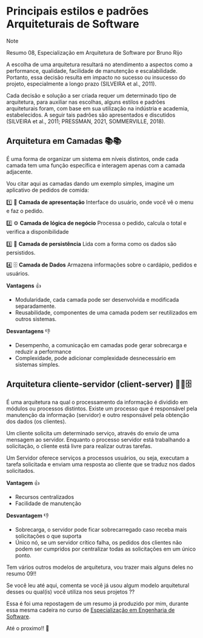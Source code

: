 # Principais estilos e padrões Arquiteturais de Software 
>[!Note]
>Resumo 08, Especialização em Arquitetura de Software por Bruno Rijo

A escolha de uma arquitetura resultará no atendimento a aspectos como a performance, qualidade, facilidade de manutenção e escalabilidade. Portanto, essa decisão resulta em impacto no sucesso ou insucesso do projeto, especialmente a longo prazo (SILVEIRA et al., 2011). 

Cada decisão e solução a ser criada requer um determinado tipo de arquitetura, para auxiliar nas escolhas, alguns estilos e padrões arquiteturais foram, com base em sua utilização na indústria e academia, estabelecidos. A seguir tais padrões são apresentados e discutidos (SILVEIRA et al., 2011; PRESSMAN, 2021, SOMMERVILLE, 2018).

## Arquitetura em Camadas 📚📚 
É uma forma de organizar um sistema em níveis distintos, onde cada camada tem uma função específica e interagem apenas com a camada adjacente. 

Vou citar aqui as camadas dando um exemplo simples, imagine um aplicativo de pedidos de comida:

1️⃣ 📱 **Camada de apresentação**
Interface do usuário, onde você vê o menu e faz o pedido.

2️⃣ ⚙ **Camada de lógica de negócio**
Processa o pedido, calcula o total e verifica a disponibilidade

3️⃣ 🔗 **Camada de persistência**
Lida com a forma como os dados são persistidos.

4️⃣ 🗄️ **Camada de Dados**
Armazena informações sobre o cardápio, pedidos e usuários.

**Vantagens** 👍 
- Modularidade, cada camada pode ser desenvolvida e modificada separadamente.
- Reusabilidade, componentes de uma camada podem ser reutilizados em outros sistemas.

**Desvantagens** 👎 
- Desempenho, a comunicação em camadas pode gerar sobrecarga e reduzir a performance
- Complexidade, pode adicionar complexidade desnecessário em sistemas simples.


## Arquitetura cliente-servidor (client-server) 👨‍💻🗄️ 
É uma arquitetura na qual o processamento da informação é dividido em módulos ou processos distintos. Existe um processo que é responsável pela manutenção da informação (servidor) e outro responsável pela obtenção dos dados (os clientes).

Um cliente solicita um determinado serviço, através do envio de uma mensagem ao servidor. Enquanto o processo servidor está trabalhando a solicitação, o cliente está livre para realizar outras tarefas.

Um Servidor oferece serviços a processos usuários, ou seja, executam a tarefa solicitada e enviam uma resposta ao cliente que se traduz nos dados solicitados.

**Vantagem** 👍 
- Recursos centralizados
- Facilidade de manutenção

**Desvantagem** 👎 
- Sobrecarga, o servidor pode ficar sobrecarregado caso receba mais solicitações o que suporta
- Único nó, se um servidor crítico falha, os pedidos dos clientes não podem ser cumpridos por centralizar todas as solicitações em um único ponto.

Tem vários outros modelos de arquitetura, vou trazer mais alguns deles no resumo 09!!

Se você leu até aqui, comenta se você já usou algum modelo arquitetural desses ou qual(is) você utiliza nos seus projetos ??

Essa é foi uma repostagem de um resumo já produzido por mim, durante essa mesma cadeira no curso de [Especialização em Engenharia de Software](https://github.com/BrunoRijo/Especializa-o-em-Engenharia-de-Software).

Até o proximo!! 🙂
